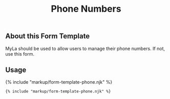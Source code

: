 ﻿---
title: Phone Numbers
summary: The Phone Numbers block allows the user to manage their phone numbers.
tags: form-templates
layout: guide
eleventyNavigation:
  key: Phone Numbers
  parent: Form Templates
  order: 6
  excerpt: The Phone Numbers block allows the user to manage their phone numbers.
  img: /img/illustrations/illus-phone-numbers.svg
---

## About this Form Template

MyLa should be used to allow users to manage their phone numbers. If not, use this form.

## Usage

{% include "markup/form-template-phone.njk" %}

``` html
{% include "markup/form-template-phone.njk" %}
```
